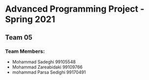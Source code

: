 # Advanced Programming Project - Spring 2021
## Team 05

### Team Members:
- Mohammad Sadeghi 99105548
- Mohammad Zareabidaki 99109766
- mohammad Parsa Sedighi 99170491
